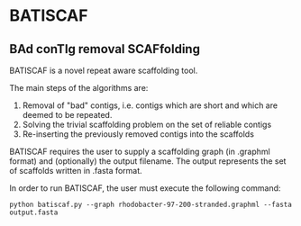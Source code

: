 # BATISCAF
## BAd conTIg removal SCAFfolding


BATISCAF is a novel repeat aware scaffolding tool. 

The main steps of the algorithms are:

  1. Removal of "bad" contigs, i.e. contigs which are short and which are deemed to be repeated.
  2. Solving the trivial scaffolding problem on the set of reliable contigs
  3. Re-inserting the previously removed contigs into the scaffolds


BATISCAF requires the user to supply a scaffolding graph (in .graphml format) and (optionally) the output filename. The output represents the set of scaffolds written in .fasta format.

In order to run BATISCAF, the user must execute the following command:

```
python batiscaf.py --graph rhodobacter-97-200-stranded.graphml --fasta output.fasta
```
